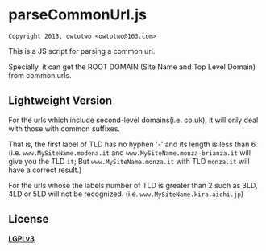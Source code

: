 # parseCommonUrl.js

`Copyright 2018, owtotwo <owtotwo@163.com>`

This is a JS script for parsing a common url. 

Specially, it can get the ROOT DOMAIN (Site Name and Top Level Domain) from common urls.


## Lightweight Version

For the urls which include second-level domains(i.e. co.uk), it will only deal with those with common suffixes. 

That is, the first label of TLD has no hyphen '-' and its length is less than 6.
(i.e. `www.MySiteName.modena.it` and `www.MySiteName.monza-brianza.it` will give you the TLD `it`; 
But `www.MySiteName.monza.it` with TLD `monza.it` will have a correct result.)

For the urls whose the labels number of TLD is greater than 2 such as 3LD, 4LD or 5LD will not be recognized. (i.e. `www.MySiteName.kira.aichi.jp`)


## License

[**LGPLv3**](https://www.gnu.org/licenses/lgpl-3.0.html)